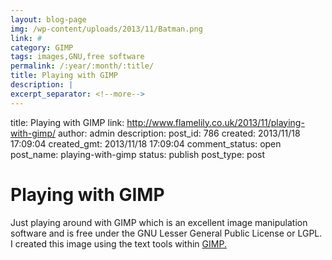 ```yaml
---
layout: blog-page
img: /wp-content/uploads/2013/11/Batman.png
link: #
category: GIMP
tags: images,GNU,free software
permalink: /:year/:month/:title/
title: Playing with GIMP
description: |
excerpt_separator: <!--more-->
---
```



title: Playing with GIMP
link: http://www.flamelily.co.uk/2013/11/playing-with-gimp/
author: admin
description: 
post_id: 786
created: 2013/11/18 17:09:04
created_gmt: 2013/11/18 17:09:04
comment_status: open
post_name: playing-with-gimp
status: publish
post_type: post

# Playing with GIMP

Just playing around with GIMP which is an excellent image manipulation software and is free under the GNU Lesser General Public License or LGPL. I created this image using the text tools within [GIMP.](http://www.gimp.org/)<!--more-->
